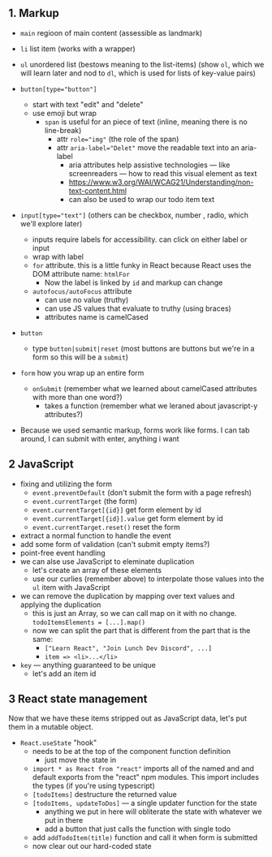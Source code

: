 ## 1. Markup

- `main` regioon of main content (assessible as landmark)
- `li` list item (works with a wrapper)
- `ul` unordered list (bestows meaning to the list-items) (show `ol`, which we will learn later and nod to `dl`, which is used for lists of key-value pairs)
- `button[type="button"]`

  - start with text "edit" and "delete"
  - use emoji but wrap
    - `span` is useful for an piece of text (inline, meaning there is no line-break)
      - attr `role="img"` (the role of the span)
      - attr `aria-label="Delet"` move the readable text into an aria-label
        - aria attributes help assistive technologies — like screenreaders — how to read this visual element as text
        - https://www.w3.org/WAI/WCAG21/Understanding/non-text-content.html
        - can also be used to wrap our todo item text

- `input[type="text"]` (others can be checkbox, number , radio, which we'll explore later)
  - inputs require labels for accessibility. can click on either label or input
  - wrap with label
  - `for` attribute. this is a little funky in React because React uses the DOM attribute name: `htmlFor`
    - Now the label is linked by `id` and markup can change
  - `autofocus/autoFocus` attribute
    - can use no value (truthy)
    - can use JS values that evaluate to truthy (using braces)
    - attributes name is camelCased
- `button`
  - type `button|submit|reset` (most buttons are buttons but we're in a form so this will be a `submit`)
- `form` how you wrap up an entire form
  - `onSubmit` (remember what we learned about camelCased attributes with more than one word?)
    - takes a function (remember what we leraned about javascript-y attributes?)
- Because we used semantic markup, forms work like forms. I can tab around, I can submit with enter, anything i want

## 2 JavaScript

- fixing and utilizing the form
  - `event.preventDefault` (don't submit the form with a page refresh)
  - `event.currentTarget` (the form)
  - `event.currentTarget[{id}]` get form element by id
  - `event.currentTarget[{id}].value` get form element by id
  - `event.currentTarget.reset()` reset the form
- extract a normal function to handle the event
- add some form of validation (can't submit empty items?)
- point-free event handling
- we can alse use JavaScript to eleminate duplication
  - let's create an array of these elements
  - use our curlies (remember above) to interpolate those values into the `ul` item with JavaScript
- we can remove the duplication by mapping over text values and applying the duplication
  - this is just an Array, so we can call map on it with no change. `todoItemsElements = [...].map()`
  - now we can split the part that is different from the part that is the same:
    - `["Learn React", "Join Lunch Dev Discord", ...]`
    - `item => <li>...</li>`
- `key` — anything guaranteed to be unique
  - let's add an item id

## 3 React state management

Now that we have these items stripped out as JavaScript data, let's put them in a mutable object.

- `React.useState` "hook"
  - needs to be at the top of the component function definition
    - just move the state in
  - `import * as React from "react"` imports all of the named and and default exports from the "react" npm modules. This import includes the types (if you're using typescript)
  - `[todoItems]` destructure the returned value
  - `[todoItems, updateToDos]` — a single updater function for the state
    - anything we put in here will obliterate the state with whatever we put in there
    - add a button that just calls the function with single todo
  - add `addTodoItem(title)` function and call it when form is submitted
  - now clear out our hard-coded state
